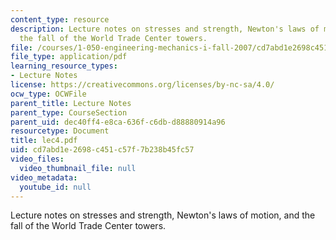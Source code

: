 ```yaml
---
content_type: resource
description: Lecture notes on stresses and strength, Newton's laws of motion, and
  the fall of the World Trade Center towers.
file: /courses/1-050-engineering-mechanics-i-fall-2007/cd7abd1e2698c451c57f7b238b45fc57_lec4.pdf
file_type: application/pdf
learning_resource_types:
- Lecture Notes
license: https://creativecommons.org/licenses/by-nc-sa/4.0/
ocw_type: OCWFile
parent_title: Lecture Notes
parent_type: CourseSection
parent_uid: dec40ff4-e8ca-636f-c6db-d88880914a96
resourcetype: Document
title: lec4.pdf
uid: cd7abd1e-2698-c451-c57f-7b238b45fc57
video_files:
  video_thumbnail_file: null
video_metadata:
  youtube_id: null
---
```

Lecture notes on stresses and strength, Newton's laws of motion, and the fall of the World Trade Center towers.